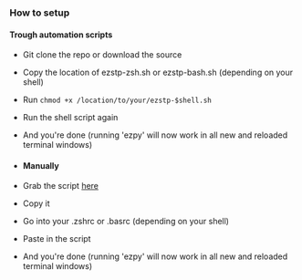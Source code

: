 ### How to setup

#### Trough automation scripts
- Git clone the repo or download the source
- Copy the location of ezstp-zsh.sh or ezstp-bash.sh (depending on your shell)
- Run ```chmod +x /location/to/your/ezstp-$shell.sh```
- Run the shell script again
- And you're done (running 'ezpy' will now work in all new and reloaded terminal windows)

- #### Manually
- Grab the script [here](https://github.com/AAATBSGSHU/ezpy/blob/main/ezpy.sh)
- Copy it
- Go into your .zshrc or .basrc (depending on your shell)
- Paste in the script
- And you're done (running 'ezpy' will now work in all new and reloaded terminal windows)
